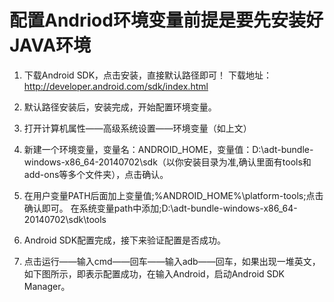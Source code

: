# 配置Andriod环境变量前提是要先安装好JAVA环境

1. 下载Android SDK，点击安装，直接默认路径即可！ 下载地址：http://developer.android.com/sdk/index.html

2. 默认路径安装后，安装完成，开始配置环境变量。

3. 打开计算机属性——高级系统设置——环境变量（如上文）

4. 新建一个环境变量，变量名：ANDROID_HOME，变量值：D:\adt-bundle-windows-x86_64-20140702\sdk（以你安装目录为准,确认里面有tools和add-ons等多个文件夹），点击确认。

5. 在用户变量PATH后面加上变量值;%ANDROID_HOME%\platform-tools;点击确认即可。 在系统变量path中添加;D:\adt-bundle-windows-x86_64-20140702\sdk\tools

6. Android SDK配置完成，接下来验证配置是否成功。

7. 点击运行——输入cmd——回车——输入adb——回车，如果出现一堆英文，如下图所示，即表示配置成功，在输入Android，启动Android SDK Manager。